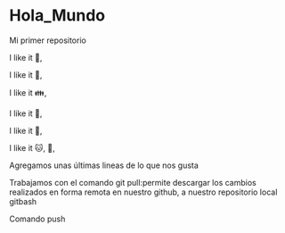 # Hola_Mundo

Mi primer repositorio

I like it :pizza:,

I like it :dancer:,

I like it :family:,

I like it :mate:,

I like it :chocolate_bar:,

I like it :cat:, :dog:,

Agregamos unas últimas lineas de lo que nos gusta

Trabajamos con el comando git pull:permite descargar los cambios realizados en forma remota en nuestro github, a nuestro repositorio local gitbash

Comando push
